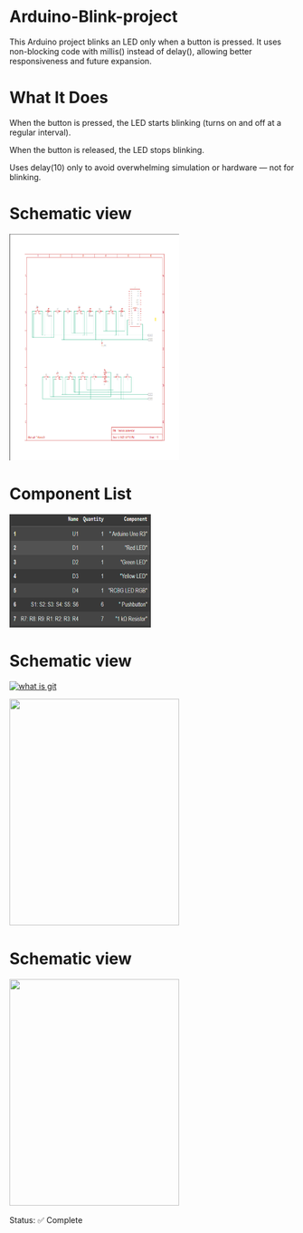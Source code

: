 # Arduino-Blink-project

This Arduino project blinks an LED only when a button is pressed. It uses non-blocking code with millis() instead of delay(), allowing better responsiveness and future expansion.


# What It Does
When the button is pressed, the LED starts blinking (turns on and off at a regular interval).

When the button is released, the LED stops blinking.

Uses delay(10) only to avoid overwhelming simulation or hardware — not for blinking.

# Schematic view
<div>
  <img src="Schematic View.png" width="300" height="400">
</div>

# Component List
<div>
  <img src="Component List.png" width="250" height="200">
</div>

# Schematic view

[![what is git]()]()

<div>
  <img src="https://github.com/jamel012/Arduino-Blink-project/blob/main/Simulation%20record.mp4" width="300" height="400">
</div>

# Schematic view
<div>
  <img src="https://github.com/jamel012/Arduino-Blink-project/blob/main/Component%20List.csv" width="300" height="400">
</div>

Status: ✅ Complete
